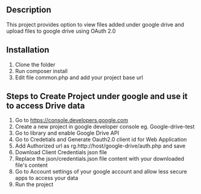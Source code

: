 Description
----------------
This project provides option to view files added under google drive and upload files to google drive using OAuth 2.0

Installation
------------------------
1. Clone the folder
2. Run composer install
3. Edit file common.php and add your project base url


Steps to Create Project under google and use it to access Drive data
---------------------------------------------------------------------
1. Go to https://console.developers.google.com 
2. Create a new project in google developer console eg. Google-drive-test
3. Go to library and enable Google Drive API
4. Go to Credetials and Generate Oauth2.0 client id for Web Application
5. Add Authorized url as rg.http://host/google-drive/auth.php and save 
6. Download Client Credentials json file
7. Replace the json/credentials.json file content with your downloaded file's content
8. Go to Account settings of your google account and allow less secure apps to access your data
9. Run the project


